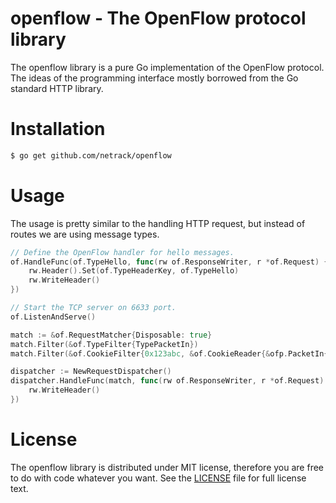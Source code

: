 # openflow - The OpenFlow protocol library

The openflow library is a pure Go implementation of the OpenFlow protocol. The ideas of the programming interface mostly borrowed from the Go standard HTTP library.

# Installation

```bash
$ go get github.com/netrack/openflow
```

# Usage

The usage is pretty similar to the handling HTTP request, but instead of routes we are using message types.

```go
// Define the OpenFlow handler for hello messages.
of.HandleFunc(of.TypeHello, func(rw of.ResponseWriter, r *of.Request) {
    rw.Header().Set(of.TypeHeaderKey, of.TypeHello)
    rw.WriteHeader()
})

// Start the TCP server on 6633 port.
of.ListenAndServe()
```

```go
match := &of.RequestMatcher{Disposable: true}
match.Filter(&of.TypeFilter{TypePacketIn})
match.Filter(&of.CookieFilter{0x123abc, &of.CookieReader{&ofp.PacketIn{}}})

dispatcher := NewRequestDispatcher()
dispatcher.HandleFunc(match, func(rw of.ResponseWriter, r *of.Request) {
	rw.WriteHeader()
})
```

# License

The openflow library is distributed under MIT license, therefore you are free to do with code whatever you want. See the [LICENSE](LICENSE) file for full license text.
